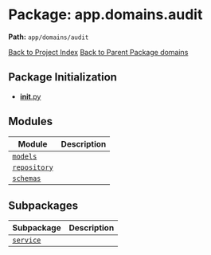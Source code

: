 # Package: app.domains.audit

**Path:** `app/domains/audit`

[Back to Project Index](../../../../index.md)
[Back to Parent Package domains](../index.md)

## Package Initialization
- [__init__.py](init.md)

## Modules

| Module | Description |
| --- | --- |
| [`models`](models.md) |  |
| [`repository`](repository.md) |  |
| [`schemas`](schemas.md) |  |

## Subpackages

| Subpackage | Description |
| --- | --- |
| [`service`](service/index.md) |  |
